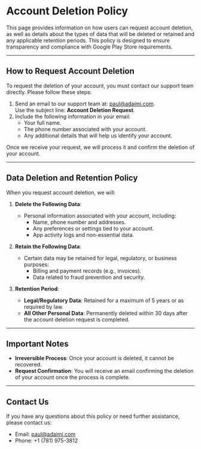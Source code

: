 # Account Deletion Policy

This page provides information on how users can request account deletion, as well as details about the types of data that will be deleted or retained and any applicable retention periods. This policy is designed to ensure transparency and compliance with Google Play Store requirements.

---

## **How to Request Account Deletion**
To request the deletion of your account, you must contact our support team directly. Please follow these steps:

1. Send an email to our support team at: [paul@adaimi.com](mailto:paul@adaimi.com).  
   Use the subject line: **Account Deletion Request**.
2. Include the following information in your email:
   - Your full name.
   - The phone number associated with your account.
   - Any additional details that will help us identify your account.

Once we receive your request, we will process it and confirm the deletion of your account.

---

## **Data Deletion and Retention Policy**
When you request account deletion, we will:
1. **Delete the Following Data**:
   - Personal information associated with your account, including:
     - Name, phone number and addresses.
     - Any preferences or settings tied to your account.
     - App activity logs and non-essential data.

2. **Retain the Following Data**:
   - Certain data may be retained for legal, regulatory, or business purposes:
     - Billing and payment records (e.g., invoices).
     - Data related to fraud prevention and security.

3. **Retention Period**:
   - **Legal/Regulatory Data**: Retained for a maximum of 5 years or as required by law.
   - **All Other Personal Data**: Permanently deleted within 30 days after the account deletion request is completed.

---

## **Important Notes**
- **Irreversible Process**: Once your account is deleted, it cannot be recovered.
- **Request Confirmation**: You will receive an email confirming the deletion of your account once the process is complete.

---

## **Contact Us**
If you have any questions about this policy or need further assistance, please contact us:
- Email: [paul@adaimi.com](mailto:paul@adaimi.com)
- Phone: +1 (781) 975-3812

